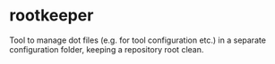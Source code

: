 # rootkeeper
Tool to manage dot files (e.g. for tool configuration etc.) in a separate configuration folder, keeping a repository root clean.
